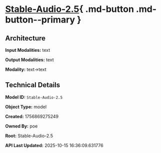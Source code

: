 # [Stable-Audio-2.5](https://poe.com/Stable-Audio-2.5){ .md-button .md-button--primary }

## Architecture

**Input Modalities:** text

**Output Modalities:** text

**Modality:** text->text


## Technical Details

**Model ID:** `Stable-Audio-2.5`

**Object Type:** model

**Created:** 1756869275249

**Owned By:** poe

**Root:** Stable-Audio-2.5

**API Last Updated:** 2025-10-15 16:36:09.631776
